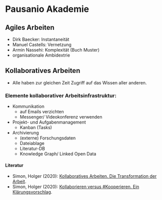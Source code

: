 # Pausanio Akademie
## Agiles Arbeiten
* Dirk Baecker: Instantaneität
* Manuel Castells: Vernetzung
* Armin Nassehi: Komplexität (Buch Muster)
* organisationale Ambidextrie

## Kollaboratives Arbeiten
* Alle haben zur gleichen Zeit Zugriff auf das Wissen aller anderen.

 
### Elemente kollaborativer Arbeitsinfrastruktur: 
* Kommunikation
    - auf Emails verzichten
    - Messenger/ Videokonferenz verwenden
* Projekt- und Aufgabenmanagement
    - Kanban (Tasks)
* Archivierung
    - (externe) Forschungsdaten
    - Dateiablage
    - Literatur-DB
    - Knowledge Graph/ Linked Open Data
#### Literatur
* Simon, Holger (2020): [Kollaboratives Arbeiten. Die Transformation der Arbeit](https://pausanio.com/kolumne/kollaboratives-arbeiten/).
* Simon, Holger (2020): [Kollaborieren versus #Kooperieren. Ein Klärungsvorschlag](https://pausanio.com/kolumne/kollaborieren-versus-kooperieren/).

